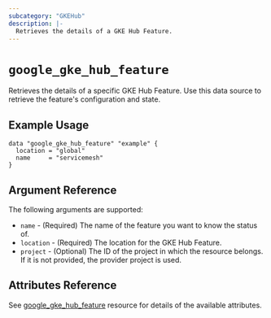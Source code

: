 ```yaml
---
subcategory: "GKEHub"
description: |-
  Retrieves the details of a GKE Hub Feature.
---
```


# `google_gke_hub_feature`
Retrieves the details of a specific GKE Hub Feature. Use this data source to retrieve the feature's configuration and state.

## Example Usage

```hcl
data "google_gke_hub_feature" "example" {
  location = "global"
  name     = "servicemesh"
}
```

## Argument Reference

The following arguments are supported:

* `name` - (Required) The name of the feature you want to know the status of.
* `location` - (Required) The location for the GKE Hub Feature.
* `project` - (Optional) The ID of the project in which the resource belongs.
    If it is not provided, the provider project is used.

## Attributes Reference

See [google_gke_hub_feature](https://registry.terraform.io/providers/hashicorp/google/latest/docs/resources/gke_hub_feature) resource for details of the available attributes.